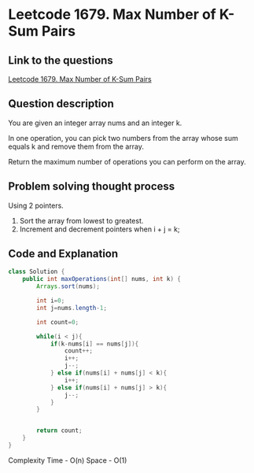 # Leetcode 1679. Max Number of K-Sum Pairs

## Link to the questions

[Leetcode 1679. Max Number of K-Sum Pairs](https://leetcode.com/problems/max-number-of-k-sum-pairs/description/?envType=study-plan-v2&envId=leetcode-75)

## Question description

You are given an integer array nums and an integer k.

In one operation, you can pick two numbers from the array whose sum equals k and remove them from the array.

Return the maximum number of operations you can perform on the array.

## Problem solving thought process

Using 2 pointers.

1. Sort the array from lowest to greatest.
2. Increment and decrement pointers when i + j = k;

## Code and Explanation

```java
class Solution {
    public int maxOperations(int[] nums, int k) {
        Arrays.sort(nums);

        int i=0;
        int j=nums.length-1;

        int count=0;

        while(i < j){
            if(k-nums[i] == nums[j]){
                count++;
                i++;
                j--;
            } else if(nums[i] + nums[j] < k){
                i++;
            } else if(nums[i] + nums[j] > k){
                j--;
            }
        }


        return count;
    }
}
```

Complexity
Time - O(n)
Space - O(1)
